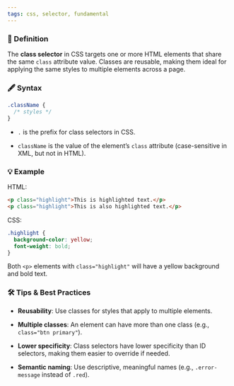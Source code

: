 ```yaml
---
tags: css, selector, fundamental
---
```


### 📖 Definition

The **class selector** in CSS targets one or more HTML elements that share the same `class` attribute value. Classes are reusable, making them ideal for applying the same styles to multiple elements across a page.

### 🖋️ Syntax

```css
.className {
  /* styles */
}
```

- `.` is the prefix for class selectors in CSS.
    
- `className` is the value of the element’s `class` attribute (case-sensitive in XML, but not in HTML).
    

### 💡 Example

HTML:

```html
<p class="highlight">This is highlighted text.</p>
<p class="highlight">This is also highlighted text.</p>
```

CSS:

```css
.highlight {
  background-color: yellow;
  font-weight: bold;
}
```

Both `<p>` elements with `class="highlight"` will have a yellow background and bold text.

### 🛠️ Tips & Best Practices

- **Reusability**: Use classes for styles that apply to multiple elements.
    
- **Multiple classes**: An element can have more than one class (e.g., `class="btn primary"`).
    
- **Lower specificity**: Class selectors have lower specificity than ID selectors, making them easier to override if needed.
    
- **Semantic naming**: Use descriptive, meaningful names (e.g., `.error-message` instead of `.red`).